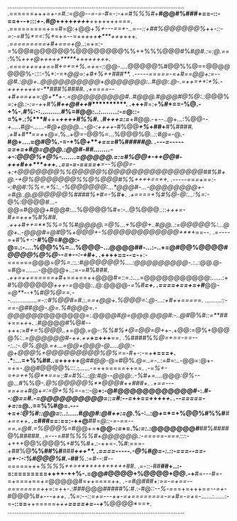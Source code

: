 ...................................................................................................
.======+++=+-*=#.:=@@--=-=-*#=-:-+=*#%%%#*+**#@@#%###+==-::-==+--+:::*+-.#@*++++*+++*+**+++++++===.
.=========+==#=@:+@@+*%+---==+-..=--::+##%@@@@@@%*++*-::-=:-=#%+==:%+*=+=--=++*+++**+*****+++*+++*.
.=========+#+===+@*..:=+=:-=%@@#@@@@@@%@@@@@@@@%%++%%%@@@#%#*@#.:=:@.==:*%%*+++@+++++*****++++++++.
.====++=++==#+=+=+%.=+=-::*@@-....@@@@@%#@@%%@==@@@@@@@%-::::-%+:-=+*@@=:+#***+%*++**********###**.
.-----=====-=+#==@@*+:=*--@#.:@*@+..@@@@@@@@@@+@@@@@@@:..#@@*:.@-.=++*=++:+%*.-+++++++=-**###%####.
.+====--+#*+==++=:@+**+-.=@@@@@@@@@#..#@@@.#@@@#*@%@:.:*@@@%*=:+@.:-:=-+*+#%**#*++@#++*#**********.
.+++**#=:+**%#+==-%@.-+%-.#%:-:..........#%=#@@*:..:........:-=*@::-=%+.:*%****#**+++*****++++#%%#.
.#+*++***=:=***+#@@.-+--..@+...:%@@-*-+.....#@-......-#@+@@@...-@-:++++-*#%@@***+%*+##+**#%###***#.
.*+*#*+*#**==+*+@=.%..+@=-@@%=...%@@@%@*..::#@=-*@.-**#@+....=@#@%.-=-+%@*+****+===*#%#*****###*#@.
.---=-----==+=+*#@=@@@*.:@@#*-##........-+-:@@@%+@%-.......=@@@*@@.*=:=*#%@@+-+*+@@#-+++#++****+++.
.==-=-====*+**=--%@@=-*+:*+@@@@@@@%%@@@@@%@@@@@@**@@@@@@@@@@##%#+@.-*+@%@@@@@@@%%@%@@@#%%++++==+*+.
.-----===+==:--*:#@#:%%=.+*%:..-%@@@@@@:...*@@@#-...-@@@@@@@@+-=#@..@.@@@@@@%####%+#**=-*%*#***+**.
.***+====+*%*#%@-@:...:%=:-*@%:@@@@#...-@@=#@@@+#@@#:...%@@@@%#=:-..@%@@@..::+*++=-#+=+++*%*#%*##*.
.+++*#*++=**%%=%%#@@@@.=@%...+%@@+..#@@..:=@@@@@%:...@@+..-@@@#=@#*@%*+@@@+-%@@@@@@@@@@@@+**+*==--.
.=----=+#%+-:-**#%@=#@@:-@=.:-....%@@%%=...%@@@-...@@@@##-...:-..+=@#@@%@@@@#*@@@@%@%@--=+--:-+#*+.
.++++==--=-**+:-======@@@=*@%=.::.:#@@@@@@%....:@@@@@@@@@-.:..:*@@.@-=#@=.......-@@@@+..:=-=#%#*##.
.++=++======+*#+==+==++@@@*#=*::=.:....=@@@@@@@@@@@:......:+#%@@@@@@*+++-=*@@@:..@:@@@@*-=*%#***=+.
.====+==+=+#***@@-=*@**--*+%*#@%@==.--...............=-::#%@@#=*#.:.*==+@@+.%@@@=:.@-...:+#++=====.
.........::-==-@#*#***@@-.*@=.%#@@@=.-*@@@@@@*@@@@@@@=:.@@@*@#@=@@@.@@@#:-..@#*@%#*::=**##*+==+++*.
.#*@@@@#%@#--+++:=#*+=%@@@..*+=@@.=@-:*%%#%+@=@@=@+*+-.+@@:=@%+@@@@*%:..=@@@@@@#-++.++***+=+++**==.
.%####%***%@=+==-==---:..:-.@%.*@@.=+...=@@+@@@*-@.....@@:-@*+*@@@%+@@@@@@@@@%@%=*=-#+-:-=+**+===+.
.*:...=+%%##..=+++++**@*##@@*-@=#@%.@*=..=*-..:=#=:..-@@=:@+-=+=-.@@#@@@@%:::.:......-=++=====++==.
.-=*%+-=+=++%@**==*=::*#=#%:..:@:#@--@@@:.-%#+=....*@@@*:@%--@*...#%%@-*.@%@@@@@%**@@@#*++*###***+.
.*+==---==+=+*#@+*=:=@+%%=*-=::-@**+:-@#@@@@@@@@@@@@#-:.#*--:@==#.-=@@@@@@@@@@=::=#:--=*++==++++*+.
.--=====-+=:*=@..==%%#@=.---+=+*:@%#::@@=:..:.....#@@#:@#++:=@*.%-:..:@*+*=*=+%@@%#%%#**#*+==++***.
.=###==:==:-++@**##=*@::-=-==--==.=@#.=%@@@%=*#@@+=**+@@*-:=*+=.%*:=:.:*@@@@@@@*#***##%####@%#####.
.=---=*##%%%%#+@@@@@@.:-=====-===:::*:-++++@@%@@@%+#%%#+.:-++=-.%#:===-+##%@**%%##%#**###****+++**.
.====-----.-@%#@=-:.::-===--==-=+-:-:%*#@@@%#.-##****%*.:=*#*--:#--=====+++*%%%%++=+**+++++++++*##.
.=-::-##**##+..:-=:========++++-++%-.=@@#@@@@+%@@@@+@@.-+**#=---#=-=+===+==*+=*@@@@@#=++====+*+***.
.-=#@###+:==-=+==--*========++*=:=++-.:###@@@#####%:#.:-#@*::--%*-===+=+++=*=--=+*-#@@@%#*+---+++*.
.%*=:--::=+=---++-=+========-=+#=-=+*=-......:......:-=**-::==**++=====+*++**====+=--+***%@@@@*==+.
...................................................................................................
